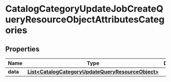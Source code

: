 # CatalogCategoryUpdateJobCreateQueryResourceObjectAttributesCategories

## Properties
Name | Type | Description | Notes
------------ | ------------- | ------------- | -------------
**data** | [**List&lt;CatalogCategoryUpdateQueryResourceObject&gt;**](CatalogCategoryUpdateQueryResourceObject.md) |  | 
